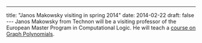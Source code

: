 ---
title: "Janos Makowsky visiting in spring 2014"
date: 2014-02-22
draft: false
--- Janos Makowsky from Technon will be a visiting professor of the European Master Program in Computational Logic. He will teach a <a href="https://tiss.tuwien.ac.at/course/courseDetails.xhtml?windowId=daa&amp;courseNr=184762&amp;semester=2014S">course on Graph Polynomials</a>.</p>
<p> </p>
